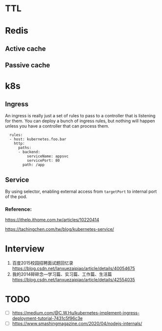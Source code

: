 # TTL

# Redis
## Active cache
## Passive cache

# k8s

## Ingress
An ingress is really just a set of rules to pass to a controller that is listening for them. 
You can deploy a bunch of ingress rules, but nothing will happen unless you have a controller that can process them.

```
  rules:
  - host: kubernetes.foo.bar
    http:
      paths:
      - backend:
          serviceName: appsvc
          servicePort: 80
        path: /app
```

## Service 
By using selector, enabling external access from `targetPort` to internal port of the pod.

### Reference:
https://ithelp.ithome.com.tw/articles/10220414

https://tachingchen.com/tw/blog/kubernetes-service/

# Interview
1. 百度2015校园招聘面试题回忆录 https://blog.csdn.net/lanxuezaipiao/article/details/40054675
2. 我的2014碎碎念—学习篇、实习篇、工作篇、生活篇 https://blog.csdn.net/lanxuezaipiao/article/details/42554035
# TODO
- [ ] https://medium.com/@C.W.Hu/kubernetes-implement-ingress-deployment-tutorial-7431c5f96c3e
- [ ] https://www.smashingmagazine.com/2020/04/nodejs-internals/

